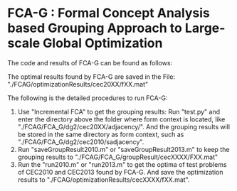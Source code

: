 # FCA-G : Formal Concept Analysis based Grouping Approach to Large-scale Global Optimization 


The code and results of FCA-G can be found as follows:

The optimal results found by FCA-G are saved in the File:  "./FCAG/optimizationResults/cec20XX/fXX.mat"

The following is the detailed procedures to run FCA-G:
1.  Use "Incremental FCA" to get the grouping results:   Run "test.py" and enter the directory above the folder where form context is located, like "./FCAG/FCA_G/dg2/cec20XX/adjacency/". And the grouping results will be stored in the same directory as form context, such as "./FCAG/FCA_G/dg2/cec2010/sadjacency".
2.  Run "saveGroupResult2010.m"  or "saveGroupResult2013.m" to keep the grouping results to "./FCAG/FCA_G/groupResult/cecXXXX/FXX.mat"
3.  Run the "run2010.m" or  "run2013.m" to get the optima of test problems of CEC2010 and CEC2013 found by FCA-G. And save the optimization results to "./FCAG/optimizationResults/cecXXXX/fXX.mat".

